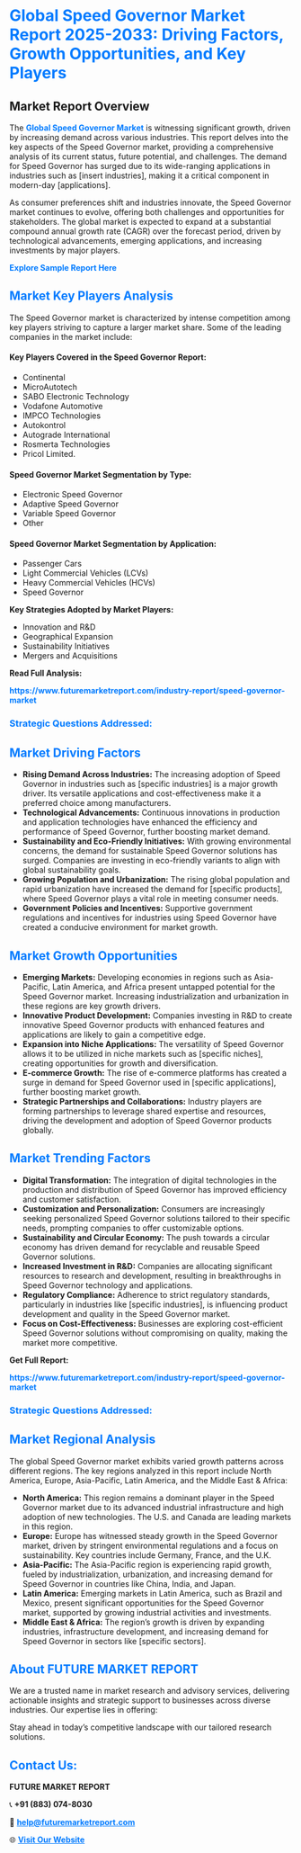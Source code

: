 <h1 style="color: #007BFF;">Global Speed Governor Market Report 2025-2033: Driving Factors, Growth Opportunities, and Key Players</h1>

<section id="overview">
<h2>Market Report Overview</h2>
<p>The <a href="https://www.futuremarketreport.com/industry-report/speed-governor-market" style="color: #007BFF; text-decoration: none;"><strong>Global Speed Governor Market</strong></a> is witnessing significant growth, driven by increasing demand across various industries. This report delves into the key aspects of the Speed Governor market, providing a comprehensive analysis of its current status, future potential, and challenges. The demand for Speed Governor has surged due to its wide-ranging applications in industries such as [insert industries], making it a critical component in modern-day [applications].</p>
<p>As consumer preferences shift and industries innovate, the Speed Governor market continues to evolve, offering both challenges and opportunities for stakeholders. The global market is expected to expand at a substantial compound annual growth rate (CAGR) over the forecast period, driven by technological advancements, emerging applications, and increasing investments by major players.</p>
</section>

<section id="overview">
<p><a href="https://www.futuremarketreport.com/request-sample/reportId=111733" style="color: #007BFF; text-decoration: none;"><strong>Explore Sample Report Here</strong></a></p>
</section>

<section id="key-players">
<h2 style="color: #007BFF;">Market Key Players Analysis</h2>
<p>The Speed Governor market is characterized by intense competition among key players striving to capture a larger market share. Some of the leading companies in the market include:</p>
<h4>Key Players Covered in the Speed Governor Report:</h4>
<ul><li>Continental</li><li>MicroAutotech</li><li>SABO Electronic Technology</li><li>Vodafone Automotive</li><li>IMPCO Technologies</li><li>Autokontrol</li><li>Autograde International</li><li>Rosmerta Technologies</li><li>Pricol Limited.</li></ul>
<h4>Speed Governor Market Segmentation by Type:</h4>
<ul><li>Electronic Speed Governor</li><li>Adaptive Speed Governor</li><li>Variable Speed Governor</li><li>Other</li></ul>

<h4>Speed Governor Market Segmentation by Application:</h4>
<ul><li>Passenger Cars</li><li>Light Commercial Vehicles (LCVs)</li><li>Heavy Commercial Vehicles (HCVs)</li><li>Speed Governor</li></ul>
<p><strong>Key Strategies Adopted by Market Players:</strong></p>
<ul>
<li>Innovation and R&D</li>
<li>Geographical Expansion</li>
<li>Sustainability Initiatives</li>
<li>Mergers and Acquisitions</li>
</ul>
</section>

<section>
<p><strong>Read Full Analysis: </strong></p><a href="https://www.futuremarketreport.com/industry-report/speed-governor-market" style="color: #007BFF; text-decoration: none;"><strong>https://www.futuremarketreport.com/industry-report/speed-governor-market</strong></a>
<h3 style="color: #007BFF;">Strategic Questions Addressed:</h3>
</section>

<section id="driving-factors">
<h2 style="color: #007BFF;">Market Driving Factors</h2>
<ul>
<li><strong>Rising Demand Across Industries:</strong> The increasing adoption of Speed Governor in industries such as [specific industries] is a major growth driver. Its versatile applications and cost-effectiveness make it a preferred choice among manufacturers.</li>
<li><strong>Technological Advancements:</strong> Continuous innovations in production and application technologies have enhanced the efficiency and performance of Speed Governor, further boosting market demand.</li>
<li><strong>Sustainability and Eco-Friendly Initiatives:</strong> With growing environmental concerns, the demand for sustainable Speed Governor solutions has surged. Companies are investing in eco-friendly variants to align with global sustainability goals.</li>
<li><strong>Growing Population and Urbanization:</strong> The rising global population and rapid urbanization have increased the demand for [specific products], where Speed Governor plays a vital role in meeting consumer needs.</li>
<li><strong>Government Policies and Incentives:</strong> Supportive government regulations and incentives for industries using Speed Governor have created a conducive environment for market growth.</li>
</ul>
</section>

<section id="growth-opportunities">
<h2 style="color: #007BFF;">Market Growth Opportunities</h2>
<ul>
<li><strong>Emerging Markets:</strong> Developing economies in regions such as Asia-Pacific, Latin America, and Africa present untapped potential for the Speed Governor market. Increasing industrialization and urbanization in these regions are key growth drivers.</li>
<li><strong>Innovative Product Development:</strong> Companies investing in R&D to create innovative Speed Governor products with enhanced features and applications are likely to gain a competitive edge.</li>
<li><strong>Expansion into Niche Applications:</strong> The versatility of Speed Governor allows it to be utilized in niche markets such as [specific niches], creating opportunities for growth and diversification.</li>
<li><strong>E-commerce Growth:</strong> The rise of e-commerce platforms has created a surge in demand for Speed Governor used in [specific applications], further boosting market growth.</li>
<li><strong>Strategic Partnerships and Collaborations:</strong> Industry players are forming partnerships to leverage shared expertise and resources, driving the development and adoption of Speed Governor products globally.</li>
</ul>
</section>

<section id="trending-factors">
<h2 style="color: #007BFF;">Market Trending Factors</h2>
<ul>
<li><strong>Digital Transformation:</strong> The integration of digital technologies in the production and distribution of Speed Governor has improved efficiency and customer satisfaction.</li>
<li><strong>Customization and Personalization:</strong> Consumers are increasingly seeking personalized Speed Governor solutions tailored to their specific needs, prompting companies to offer customizable options.</li>
<li><strong>Sustainability and Circular Economy:</strong> The push towards a circular economy has driven demand for recyclable and reusable Speed Governor solutions.</li>
<li><strong>Increased Investment in R&D:</strong> Companies are allocating significant resources to research and development, resulting in breakthroughs in Speed Governor technology and applications.</li>
<li><strong>Regulatory Compliance:</strong> Adherence to strict regulatory standards, particularly in industries like [specific industries], is influencing product development and quality in the Speed Governor market.</li>
<li><strong>Focus on Cost-Effectiveness:</strong> Businesses are exploring cost-efficient Speed Governor solutions without compromising on quality, making the market more competitive.</li>
</ul>
</section>

<section>
<p><strong>Get Full Report: </strong></p><a href="https://www.futuremarketreport.com/industry-report/speed-governor-market" style="color: #007BFF; text-decoration: none;"><strong>https://www.futuremarketreport.com/industry-report/speed-governor-market</strong></a>
<h3 style="color: #007BFF;">Strategic Questions Addressed:</h3>
</section>


<section id="regional-analysis">
<h2 style="color: #007BFF;">Market Regional Analysis</h2>
<p>The global Speed Governor market exhibits varied growth patterns across different regions. The key regions analyzed in this report include North America, Europe, Asia-Pacific, Latin America, and the Middle East & Africa:</p>
<ul>
<li><strong>North America:</strong> This region remains a dominant player in the Speed Governor market due to its advanced industrial infrastructure and high adoption of new technologies. The U.S. and Canada are leading markets in this region.</li>
<li><strong>Europe:</strong> Europe has witnessed steady growth in the Speed Governor market, driven by stringent environmental regulations and a focus on sustainability. Key countries include Germany, France, and the U.K.</li>
<li><strong>Asia-Pacific:</strong> The Asia-Pacific region is experiencing rapid growth, fueled by industrialization, urbanization, and increasing demand for Speed Governor in countries like China, India, and Japan.</li>
<li><strong>Latin America:</strong> Emerging markets in Latin America, such as Brazil and Mexico, present significant opportunities for the Speed Governor market, supported by growing industrial activities and investments.</li>
<li><strong>Middle East & Africa:</strong> The region’s growth is driven by expanding industries, infrastructure development, and increasing demand for Speed Governor in sectors like [specific sectors].</li>
</ul>
</section>

<footer>
<h2 style="color: #007BFF;">About FUTURE MARKET REPORT</h2>
<p>We are a trusted name in market research and advisory services, delivering actionable insights and strategic support to businesses across diverse industries. Our expertise lies in offering:</p>

<p>Stay ahead in today’s competitive landscape with our tailored research solutions.</p>

<h2 style="color: #007BFF;">Contact Us:</h2>
<p><strong>FUTURE MARKET REPORT</strong></p>
<p>📞 <strong>+91 (883) 074-8030</strong></p>
<p>📧 <strong><a href="mailto:help@futuremarketreport.com" style="color: #007BFF;">help@futuremarketreport.com</a></strong></p>
<p>🌐 <strong><a href="https://www.futuremarketreport.com/" style="color: #007BFF;">Visit Our Website</a></strong></p>
</footer>
